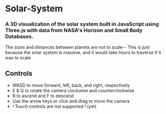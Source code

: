 # Solar-System
### A 3D visualization of the solar system built in JavaScript using Three.js with data from NASA's Horizon and Small Body Databases.
The sizes and distances between planets are not to scale-- This is just because the solar system is massive, and it would take hours to traverse if it was to scale

## Controls
- WASD to move forward, left, back, and right, respectively
- E & Q to rotate the camera clockwise and counterclockwise
- R to ascend and F to descend
- Use the arrow keys or click and drag to move the camera
- ! Touch controls are not supported ! (yet)
